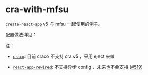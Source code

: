 # cra-with-mfsu

`create-react-app` v5 与 mfsu 一起使用的例子。

配置做法详见：

注：

 - [`craco`](https://github.com/gsoft-inc/craco): 目前 craco 不支持 cra v5 ，采用 eject 来做

 - [`react-app-rewired`](https://github.com/timarney/react-app-rewired): 不支持异步 config ，未来也不会支持 ([#519](https://github.com/timarney/react-app-rewired/issues/519))
